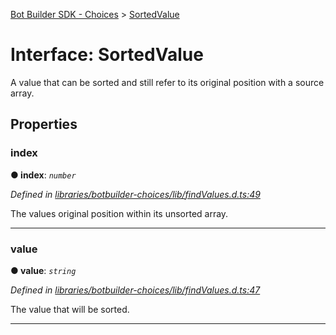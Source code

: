 [Bot Builder SDK - Choices](../README.md) > [SortedValue](../interfaces/botbuilder_choices.sortedvalue.md)



# Interface: SortedValue


A value that can be sorted and still refer to its original position with a source array.


## Properties
<a id="index"></a>

###  index

**●  index**:  *`number`* 

*Defined in [libraries/botbuilder-choices/lib/findValues.d.ts:49](https://github.com/Microsoft/botbuilder-js/blob/a28edbb/libraries/botbuilder-choices/lib/findValues.d.ts#L49)*



The values original position within its unsorted array.




___

<a id="value"></a>

###  value

**●  value**:  *`string`* 

*Defined in [libraries/botbuilder-choices/lib/findValues.d.ts:47](https://github.com/Microsoft/botbuilder-js/blob/a28edbb/libraries/botbuilder-choices/lib/findValues.d.ts#L47)*



The value that will be sorted.




___


